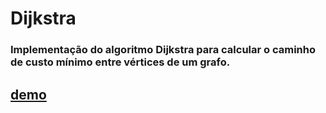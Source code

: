 
# Dijkstra
### Implementação do algoritmo Dijkstra para calcular o caminho de custo mínimo entre vértices de um grafo.

## [demo](https://jannuzzi-m.github.io/djiskra/)
